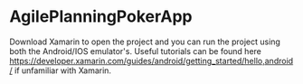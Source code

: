 # AgilePlanningPokerApp

Download Xamarin to open the project and you can run the project using both the Android/IOS emulator's. Useful tutorials can be found here
https://developer.xamarin.com/guides/android/getting_started/hello,android/ if unfamiliar with Xamarin. 
